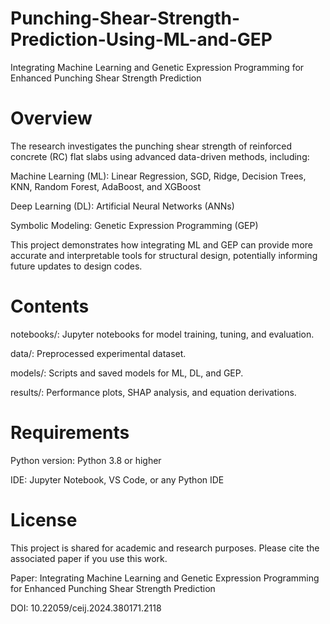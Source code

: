 # **Punching-Shear-Strength-Prediction-Using-ML-and-GEP**

Integrating Machine Learning and Genetic Expression Programming for Enhanced Punching Shear Strength Prediction

# **Overview**

The research investigates the punching shear strength of reinforced concrete (RC) flat slabs using advanced data-driven methods, including:

Machine Learning (ML): Linear Regression, SGD, Ridge, Decision Trees, KNN, Random Forest, AdaBoost, and XGBoost

Deep Learning (DL): Artificial Neural Networks (ANNs)

Symbolic Modeling: Genetic Expression Programming (GEP)

This project demonstrates how integrating ML and GEP can provide more accurate and interpretable tools for structural design, potentially informing future updates to design codes.

# **Contents**

notebooks/: Jupyter notebooks for model training, tuning, and evaluation.

data/: Preprocessed experimental dataset.

models/: Scripts and saved models for ML, DL, and GEP.

results/: Performance plots, SHAP analysis, and equation derivations.

# **Requirements**

Python version: Python 3.8 or higher

IDE: Jupyter Notebook, VS Code, or any Python IDE

# **License**
This project is shared for academic and research purposes. Please cite the associated paper if you use this work.

Paper: Integrating Machine Learning and Genetic Expression Programming for Enhanced Punching Shear Strength Prediction

DOI: 10.22059/ceij.2024.380171.2118 
